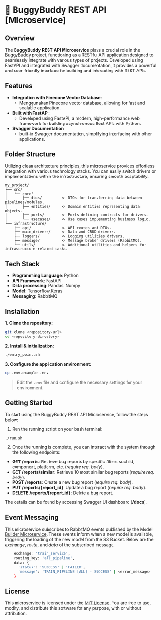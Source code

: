 # **🧭 BuggyBuddy REST API [Microservice]**

## Overview

The **BuggyBuddy REST API Microservice** plays a crucial role in the [BuggyBuddy](http://example.com) project, functioning as a RESTful API application designed to seamlessly integrate with various types of projects. Developed using FastAPI and integrated with Swagger documentation, it provides a powerful and user-friendly interface for building and interacting with REST APIs.

## Features

- **Integration with Pinecone Vector Database**:
  - Menggunakan Pinecone vector database, allowing for fast and scalable application.
- **Built with FastAPI**:
  - Developed using FastAPI, a modern, high-performance web framework for building asynchronous Rest APIs with Python.
- **Swagger Documentation**:
  - built-in Swagger documentation, simplifying interfacing with other applications.


## Folder Structure
Utilizing clean architecture principles, this microservice provides effortless integration with various technology stacks. You can easily switch drivers or implementations within the infrastructure, ensuring smooth adaptability.

```
my_project/
├── src/
│   └── core/
│       ├── dtos/         <- DTOs for transferring data between pipelines/modules.
│       ├── entities/     <- Domain entities representing data objects.
│       ├── ports/        <- Ports defining contracts for drivers.
│       └── usecases/     <- Use cases implementing business logic.
└── infrastructure/
    ├── api/              <- API routes and DTOs.
    ├── main_drivers/     <- Data and CRUD drivers.
    ├── loggers/          <- Logging utilities drivers.
    ├── message/          <- Message broker drivers (RabbitMQ).
    └── utils/            <- Additional utilities and helpers for infrastructure-related tasks.

```

## Tech Stack

- **Programming Language**: Python
- **API Framework**: FastAPI
- **Data processing**: Pandas, Numpy
- **Model**: Tensorflow.Keras
- **Messaging**: RabbitMQ

## Installation

**1. Clone the repository:**

```bash
git clone <repository-url>
cd <repository-directory>
```

**2. Install & initialization:**

```bash
./entry_point.sh
```

**3. Configure the application environment:**

```bash
cp .env.example .env
```

> Edit the `.env` file and configure the necessary settings for your environment.

## Getting Started

To start using the BuggyBuddy REST API Microservice, follow the steps below:

1. Run the running script on your bash terminal:

```bash
./run.sh
```

2. Once the running is complete, you can interact with the system through the following endpoints:

- **GET /reports**: Retrieve bug reports by specific filters such id, component, platform, etc. (*require req. body*).
- **GET /reports/similar**: Retrieve 10 most similar bug reports (*require req. body*).
- **POST /reports**: Create a new bug report (*require req. body*).
- **PUT /reports/{report_id}**: Update a bug report (*require req. body*).
- **DELETE /reports/{report_id}**: Delete a bug report.

The details can be found by accessing Swagger UI dashboard (**/docs**).

## Event Messaging

This microservice subscribes to RabbitMQ events published by the [Model Builder Microservice](). These events inform when a new model is available, triggering the loading of the new model from the S3 Bucket. Below are the *exchange*, *route*, and *data* of the subscribed message.

```bash
    exchange: 'train_service',
    routing_key: 'all_pipeline',
    data: {
      'status': 'SUCCESS' | 'FAILED',
      'message': 'TRAIN_PIPELINE [ALL] - SUCCESS' | <error_message>
    }
```

## License

This microservice is licensed under the [MIT License](LICENSE). You are free to use, modify, and distribute this software for any purpose, with or without attribution.
